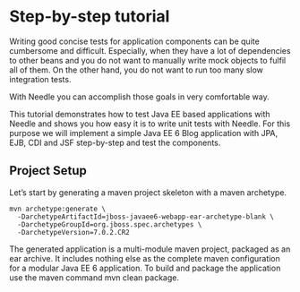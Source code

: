 # Step-by-step tutorial

Writing good concise tests for application components can be quite cumbersome and difficult. Especially, 
when they have a lot of dependencies to other beans and you do not want to manually write mock objects to fulfil 
all of them. On the other hand, you do not want to run too many slow integration tests. 

With Needle you can accomplish those goals in very comfortable way. 

This tutorial demonstrates how to test Java EE based applications with Needle and shows you how easy it is to 
write unit tests with Needle. For this purpose we will implement a simple Java EE 6 Blog application with JPA, 
EJB, CDI and JSF step-by-step and test the components.

## Project Setup

Let’s start by generating a maven project skeleton with a maven archetype.

```
mvn archetype:generate \
  -DarchetypeArtifactId=jboss-javaee6-webapp-ear-archetype-blank \
  -DarchetypeGroupId=org.jboss.spec.archetypes \
  -DarchetypeVersion=7.0.2.CR2
```
     
The generated application is a multi-module maven project, packaged as an ear archive. It includes nothing else 
as the complete maven configuration for a modular Java EE 6 application. To build and package the application use 
the maven command mvn clean package.

